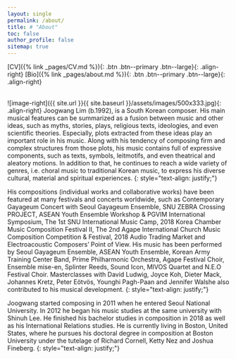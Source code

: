 ```yaml
---
layout: single
permalink: /about/
title: # "About"
toc: false
author_profile: false
sitemap: true
---
```

[CV]({% link _pages/CV.md %}){: .btn .btn--primary .btn--large}{: .align-right}     [Bio]({% link _pages/about.md %}){: .btn .btn--primary .btn--large}{: .align-right}
<br>
<br>



![image-right]({{ site.url }}{{ site.baseurl }}/assets/images/500x333.jpg){: .align-right}
Joogwang Lim (b.1992), is a South Korean composer. His main musical features can be summarized as a fusion between music and other ideas, such as myths, stories, plays, religious texts, ideologies, and even scientific theories. Especially, plots extracted from these ideas play an important role in his music. Along with his tendency of composing firm and complex structures from those plots, his music contains full of expressive components, such as texts, symbols, leitmotifs, and even theatrical and aleatory motions. In addition to that, he continues to reach a wide variety of genres, i.e. choral music to traditional Korean music, to express his diverse cultural, material and spiritual experiences.
{: style="text-align: justify;"}

His compositions (individual works and collaborative works) have been featured at many festivals and concerts worldwide, such as Contemporary Gayageum Concert with Seoul Gayageum Ensemble, SNU ZEBRA Crossing PROJECT, ASEAN Youth Ensemble Workshop & PGVIM International Symposium, The 1st SNU International Music Camp, 2018 Korea Chamber Music Composition Festival II, The 2nd Agape International Church Music Composition Competition & Festival, 2018 Audio Trading Market and Electroacoustic Composers’ Point of View. His music has been performed by Seoul Gayageum Ensemble, ASEAN Youth Ensemble, Korean Army Training Center Band, Prime Philharmonic Orchestra, Agape Festival Choir, Ensemble mise-en, Splinter Reeds, Sound Icon, MIVOS Quartet and N.E.O Festival Choir. Masterclasses with David Ludwig, Joyce Koh, Dieter Mack, Johannes Kretz, Peter Eötvös, Younghi Pagh-Paan and Jennifer Walshe also contributed to his musical development.
{: style="text-align: justify;"}

Joogwang started composing in 2011 when he entered Seoul National University. In 2012 he began his music studies at the same university with Shinuh Lee. He finished his bachelor studies in composition in 2018 as well as his International Relations studies. He is currently living in Boston, United States, where he pursues his doctoral degree in composition at Boston University under the tutelage of Richard Cornell, Ketty Nez and Joshua Fineberg.
{: style="text-align: justify;"}


